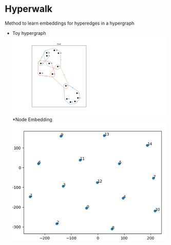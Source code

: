 # Hyperwalk 

Method to learn embeddings for hyperedges in a hypergraph

* Toy hypergraph \
![Alt text](images/toy_graph.png
)
*Node Embedding \
![Alt text](images/embedding.png
)